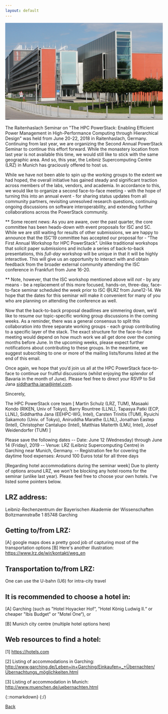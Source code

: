 ```yaml
---
layout: default
---
```

![](lrz-building.jpg)

The Raitenhaslach Seminar on "The HPC PowerStack: Enabling Efficient Power Management in High-Performance Computing through Hierarchical Design" was held from June 20-22, 2018 in
Raitenhaslach, Germany. Continuing from last year, we are organizing the Second Annual PowerStack Seminar to continue this effort forward.
While the monastery location from last year is not available this time, we would still like to stick with the same geographic area. And so, this year, the Leibniz Supercomputing Centre (LRZ) in Munich has graciously offered to host us.
 
While we have not been able to spin up the working groups to the extent we had hoped, the overall initiative has gained steady and significant traction across members of the labs,
vendors, and academia. In accordance to this, we would like to organize a second face-to-face meeting - with the hope of turning this into an annual event - for sharing status updates from all community partners, revisiting unresolved research questions, continuing ongoing discussions on software interoperability, and extending further collaborations across the PowerStack community.

** Some recent news: As you are aware, over the past quarter, the core committee has been heads-down with event proposals for ISC and SC. While we are still waiting for results of other submissions, we are happy to announce that the ISC’19 committee has accepted our proposal for - “The First Annual Workshop for HPC PowerStack”. Unlike traditional workshops that solicit paper submissions and include a series of back-to-back presentations, this *full-day* workshop will be unique in that it will be highly interactive. This will give us an opportunity to interact with and obtain feedback from the broader external community attending the ISC conference in Frankfurt from June 16-20.

** Note, however, that the ISC workshop mentioned above will *not* - by any means - be a replacement of this more focused, hands-on, three-day, face-to-face seminar scheduled the week prior to ISC @LRZ from June12-14. We hope that the dates for this seminar will make it convenient for many of you who are planning on attending the conference as well.

Now that the back-to-back proposal deadlines are simmering down, we’d like to resume our topic-specific working group discussions in the coming weeks. As a reminder, there was a general consensus to split this collaboration into three separate working groups - each group contributing to a specific layer of the stack. The exact structure for the face-to-face meeting would depend on how much work we all get done over the coming months before June. In the upcoming weeks, please expect further notifications about contributing to these groups. In the meantime, we suggest subscribing to one or more of the mailing lists/forums listed at the end of this email.

Once again, we hope that you’d join us all at the HPC PowerStack face-to-face to continue our fruitful discussions (whilst enjoying the splendor of Bavaria in the month of June).
Please feel free to direct your RSVP to Sid Jana <siddhartha.jana@intel.com>.

Sincerely,

The HPC PowerStack core team
[ Martin Schulz (LRZ, TUM), Masaaki Kondo (RIKEN, Univ of Tokyo), Barry Rountree (LLNL), Tapasya Patki (ECP, LLNL), Siddhartha Jana (EEHPC-WG, Intel), Carsten Trinitis (TUM), Ryuichi Sakamoto (Univ. of Tokyo), Aniruddha Marathe (LLNL), Jonathan Eastep (Intel), Christopher Cantalupo (Intel), Matthias Maiterth (LMU, Intel), Josef Weidendorfer (TUM) ]


Please save the following dates
-- Date: June 12 (Wednesday) through June 14 (Friday), 2019
-- Venue: LRZ (Leibniz Supercomputing Centre) in Garching near Munich, Germany.
-- Registration fee for covering the daytime food expenses: Around 100 Euros total for all three days

[Regarding hotel accommodations during the seminar week]
Due to plenty of options around LRZ, we won't be blocking any hotel rooms for the seminar (unlike last year). Please feel free to choose your own hotels. I've listed some pointers below.
 
## LRZ address: 
Leibniz-Rechenzentrum
der Bayerischen Akademie der Wissenschaften
Boltzmannstraße 1
85748 Garching
 
 
## Getting to/from LRZ:
[A] google maps does a pretty good job of capturing most of the transportation options
[B]  Here's another illustration: https://www.lrz.de/wir/kontakt/weg_en
 
 
## Transportation to/from LRZ:
One can use the U-bahn (U6) for intra-city travel
 
 
## It is recommended to choose a hotel in:
[A] Garching (such as "Hotel Hoyacker Hof“, "Hotel König Ludwig II.“ or cheaper "Ibis Budget" or "Motel One“), or

[B] Munich city centre (multiple hotel options here)
 
## Web resources to find a hotel:
[1] https://hotels.com

[2] Listing of accommodations in Garching:
http://www.garching.de/Leben+in+Garching/Einkaufen+_+Übernachten/Übernachtungs_möglichkeiten.html

[3] Listing of accommodation in Munich:
http://www.muenchen.de/uebernachten.html


{::nomarkdown}
{:/}


[Back](./)
